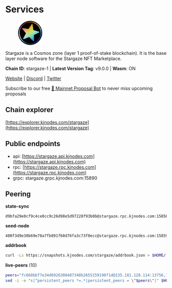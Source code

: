 # Services

<figure><img src="https://raw.githubusercontent.com/kj89/cosmos-images/main/logos/stargaze.png" alt=""><figcaption></figcaption></figure>

Stargaze is a Cosmos zone (layer 1 proof-of-stake blockchain).  It is the base layer node software for the Stargaze NFT Marketplace.

**Chain ID**: stargaze-1 | **Latest Version Tag**: v9.0.0 | **Wasm**: ON

[Website](https://www.stargaze.zone) | [Discord](https://discord.gg/stargaze) | [Twitter](https://twitter.com/stargazezone)



Subscribe to our free [🤖 Mainnet Proposal Bot](https://t.me/kjnodes_proposal_bot) to never miss upcoming proposals


## Chain explorer
[https://explorer.kjnodes.com/stargaze](https://explorer.kjnodes.com/stargaze)

## Public endpoints

* api: [https://stargaze.api.kjnodes.com](https://stargaze.api.kjnodes.com)
* rpc: [https://stargaze.rpc.kjnodes.com](https://stargaze.rpc.kjnodes.com)
* grpc: stargaze.grpc.kjnodes.com:15890

## Peering

**state-sync**

```text
d9bfa29e0cf9c4ce0cc9c26d98e5d97228f93b0b@stargaze.rpc.kjnodes.com:15856
```

**seed-node**

```text
400f3d9e30b69e78a7fb891f60d76fa3c73f0ecc@stargaze.rpc.kjnodes.com:15859
```

**addrbook**
```bash
curl -Ls https://snapshots.kjnodes.com/stargaze/addrbook.json > $HOME/.starsd/config/addrbook.json
```

**live-peers** (10)
```bash
peers="fc668bbf7e34d6926308487348b2655159198f1d@135.181.128.114:13756,7798342ae6f07e5c2e09bce8bab69e4485cacf64@5.9.72.212:3000,e1b058e5cfa2b836ddaa496b10911da62dcf182e@23.88.21.235:26656,0a935dd56157e719e704bc46633faf6ef0d52f11@51.159.109.243:21103,15bf6fc85e4e37b2c96e35c7b76816670ad63c18@65.108.75.107:8656,06805bbbb45dbbcdadb963fda7f5b3733f331ebe@185.119.118.109:3000,bae0d94b8f0f3dc8ea167a764e119c01dc2456f0@66.206.6.58:26656,02826a9d7da27fbaf869544a108218859106c7b1@65.108.77.98:26656,7bca4f963ddc1d3863e0cc1815beab219e33302e@65.21.198.130:46656,d9bfa29e0cf9c4ce0cc9c26d98e5d97228f93b0b@65.109.88.38:15856"
sed -i -e "s|^persistent_peers *=.*|persistent_peers = \"$peers\"|" $HOME/.starsd/config/config.toml
```
